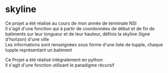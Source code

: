 # skyline
Ce projet a été réalisé au cours de mon année de terminale NSI  
Il s'agit d'une fonction qui à partir de coordonnées de début et de fin de batiments sur leur longueur et de leur hauteur, définis la skyline (ligne d'horizon) d'une ville  
Les informations sont renseignées sous forme d'une liste de tupple, chaque tupple représentant un batiment  

Ce Projet a été réalisé intégralement en python  
Il s'agit d'une fonction utilisant le paradigme récursif

